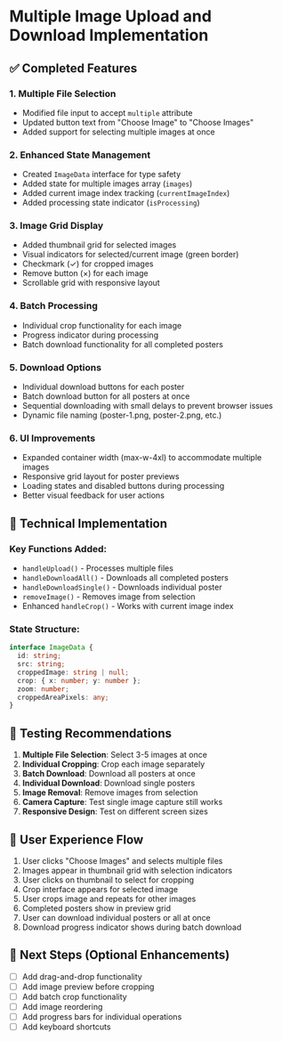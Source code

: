 # Multiple Image Upload and Download Implementation

## ✅ Completed Features

### 1. Multiple File Selection

- Modified file input to accept `multiple` attribute
- Updated button text from "Choose Image" to "Choose Images"
- Added support for selecting multiple images at once

### 2. Enhanced State Management

- Created `ImageData` interface for type safety
- Added state for multiple images array (`images`)
- Added current image index tracking (`currentImageIndex`)
- Added processing state indicator (`isProcessing`)

### 3. Image Grid Display

- Added thumbnail grid for selected images
- Visual indicators for selected/current image (green border)
- Checkmark (✓) for cropped images
- Remove button (×) for each image
- Scrollable grid with responsive layout

### 4. Batch Processing

- Individual crop functionality for each image
- Progress indicator during processing
- Batch download functionality for all completed posters

### 5. Download Options

- Individual download buttons for each poster
- Batch download button for all posters at once
- Sequential downloading with small delays to prevent browser issues
- Dynamic file naming (poster-1.png, poster-2.png, etc.)

### 6. UI Improvements

- Expanded container width (max-w-4xl) to accommodate multiple images
- Responsive grid layout for poster previews
- Loading states and disabled buttons during processing
- Better visual feedback for user actions

## 🔧 Technical Implementation

### Key Functions Added:

- `handleUpload()` - Processes multiple files
- `handleDownloadAll()` - Downloads all completed posters
- `handleDownloadSingle()` - Downloads individual poster
- `removeImage()` - Removes image from selection
- Enhanced `handleCrop()` - Works with current image index

### State Structure:

```typescript
interface ImageData {
  id: string;
  src: string;
  croppedImage: string | null;
  crop: { x: number; y: number };
  zoom: number;
  croppedAreaPixels: any;
}
```

## 🧪 Testing Recommendations

1. **Multiple File Selection**: Select 3-5 images at once
2. **Individual Cropping**: Crop each image separately
3. **Batch Download**: Download all posters at once
4. **Individual Download**: Download single posters
5. **Image Removal**: Remove images from selection
6. **Camera Capture**: Test single image capture still works
7. **Responsive Design**: Test on different screen sizes

## 📱 User Experience Flow

1. User clicks "Choose Images" and selects multiple files
2. Images appear in thumbnail grid with selection indicators
3. User clicks on thumbnail to select for cropping
4. Crop interface appears for selected image
5. User crops image and repeats for other images
6. Completed posters show in preview grid
7. User can download individual posters or all at once
8. Download progress indicator shows during batch download

## 🎯 Next Steps (Optional Enhancements)

- [ ] Add drag-and-drop functionality
- [ ] Add image preview before cropping
- [ ] Add batch crop functionality
- [ ] Add image reordering
- [ ] Add progress bars for individual operations
- [ ] Add keyboard shortcuts

